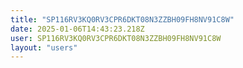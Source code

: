 ```yaml
---
title: "SP116RV3KQ0RV3CPR6DKT08N3ZZBH09FH8NV91C8W"
date: 2025-01-06T14:43:23.218Z
user: SP116RV3KQ0RV3CPR6DKT08N3ZZBH09FH8NV91C8W
layout: "users"
---
```

    